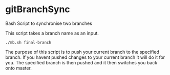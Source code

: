 # gitBranchSync
Bash Script to synchronise two branches

This script takes a branch name as an input.

`./mb.sh final-branch`

The purpose of this script is to push your current branch to the specified branch. If you havent pushed changes to your current branch it will do it for you. The specified branch is then pushed and it then switches you back onto master.


